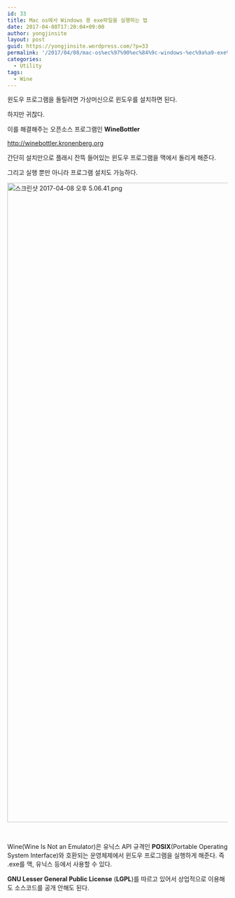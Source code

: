 ```yaml
---
id: 33
title: Mac os에서 Windows 용 exe파일을 실행하는 법
date: 2017-04-08T17:20:04+09:00
author: yongjinsite
layout: post
guid: https://yongjinsite.wordpress.com/?p=33
permalink: '/2017/04/08/mac-os%ec%97%90%ec%84%9c-windows-%ec%9a%a9-exe%ed%8c%8c%ec%9d%bc%ec%9d%84-%ec%8b%a4%ed%96%89%ed%95%98%eb%8a%94-%eb%b2%95/'
categories:
  - Utility
tags:
  - Wine
---
```

윈도우 프로그램을 돌릴려면 가상머신으로 윈도우를 설치하면 된다.

하지만 귀찮다.

이를 해결해주는 오픈소스 프로그램인 **WineBottler**

http://winebottler.kronenberg.org

간단히 설치만으로 플래시 잔뜩 들어있는 윈도우 프로그램을 맥에서 돌리게 해준다.

그리고 실행 뿐만 아니라 프로그램 설치도 가능하다.

<img class="alignnone size-full wp-image-38" src="https://yongj.in/wp-content/uploads/2017/04/ec8aa4ed81aceba6b0ec83b7-2017-04-08-ec98a4ed9b84-5-06-41.png" alt="스크린샷 2017-04-08 오후 5.06.41.png" width="1386" height="1462" srcset="https://yongj.in/wp-content/uploads/2017/04/ec8aa4ed81aceba6b0ec83b7-2017-04-08-ec98a4ed9b84-5-06-41.png 1386w, https://yongj.in/wp-content/uploads/2017/04/ec8aa4ed81aceba6b0ec83b7-2017-04-08-ec98a4ed9b84-5-06-41-284x300.png 284w, https://yongj.in/wp-content/uploads/2017/04/ec8aa4ed81aceba6b0ec83b7-2017-04-08-ec98a4ed9b84-5-06-41-768x810.png 768w, https://yongj.in/wp-content/uploads/2017/04/ec8aa4ed81aceba6b0ec83b7-2017-04-08-ec98a4ed9b84-5-06-41-971x1024.png 971w, https://yongj.in/wp-content/uploads/2017/04/ec8aa4ed81aceba6b0ec83b7-2017-04-08-ec98a4ed9b84-5-06-41-1000x1055.png 1000w" sizes="(max-width: 1386px) 100vw, 1386px" /> 

&nbsp;

Wine(Wine Is Not an Emulator)은 유닉스 API 규격인 **POSIX**(Portable Operating System Interface)와 호환되는 운영체제에서 윈도우 프로그램을 실행하게 해준다. 즉 .exe를 맥, 유닉스 등에서 사용할 수 있다.

**GNU Lesser General Public License** (**LGPL**)를 따르고 있어서 상업적으로 이용해도 소스코드를 공개 안해도 된다.
